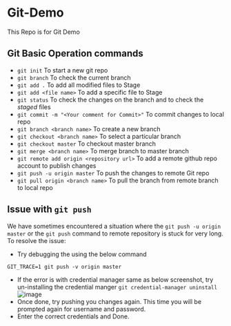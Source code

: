 # Git-Demo
This Repo is for Git Demo

## Git Basic Operation commands

 - `git init` To start a new git repo
 - `git branch` To check the current branch
 - `git add .` To add all modified files to Stage
 - `git add <file name>` To add a specific file to Stage
 - `git status` To check the changes on the branch and to check the *staged* files
 - `git commit -m "<Your comment for Commit>"` To commit changes to local repo
 - `git branch <branch name>` To create a new branch
 - `git checkout <branch name>` To select a particular branch
 - `git checkout master` To checkout master branch
 - `git merge <branch name>` To merge branch to master branch
 - `git remote add origin <repository url>` To add a remote github repo account to publish changes
 - `git push -u origin master` To push the changes to remote Git repo
 - `git pull origin <branch name>` To pull the branch from remote branch to local repo
 
 
 
## Issue with `git push` 
 
We have sometimes encountered a situation where the `git push -u origin master` or the `git push` command to remote repository is stuck for very long.
To resolve the issue:
- Try debugging the using the below command
```
GIT_TRACE=1 git push -v origin master
```
- If the error is with credential manager same as below screenshot, try un-installing the credential manger `git credential-manager uninstall`
![image](https://user-images.githubusercontent.com/85821447/121806639-4d488800-cc6e-11eb-80a6-c9dfaee276d2.png)
- Once done, try pushing you changes again. This time you will be prompted again for username and password.
- Enter the correct credentials and Done.
